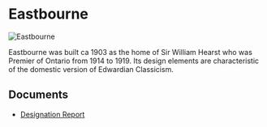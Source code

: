 # Eastbourne

![Eastbourne](images/eastbourne.jpg)

Eastbourne was built ca 1903 as the home of Sir William Hearst who was Premier of Ontario from 1914 to 1919. Its design elements are characteristic of the domestic version of Edwardian Classicism.

## Documents

-   [Designation Report](documents/eastbourne-designation.pdf)
